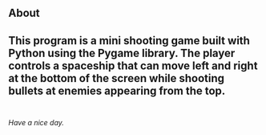 ## About

**This program is a mini shooting game built with Python using the Pygame library.** The player controls a spaceship that can move left and right at the bottom of the screen while shooting bullets at enemies appearing from the top.
<br><br>
- 
*Have a nice day.*
